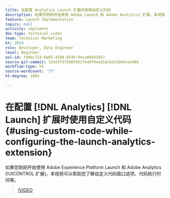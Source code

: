 ```yaml
---
title: 在配置 Analytics Launch 扩展时使用自定义代码
description: 如果您刚刚开始使用 Adobe Launch 和 Adobe Analytics 扩展，本视频可以帮助您了解自定义代码窗口选项、代码执行时间等。
feature: Launch Implementation
topics: null
activity: implement
doc-type: technical video
team: Technical Marketing
kt: 2914
role: Developer, Data Engineer
level: Beginner
exl-id: f44bc723-0a05-4f88-8f49-04ca00dd1057
source-git-commit: 32424f3f2b05952fe4df9ea91dcbe51684cee905
workflow-type: ht
source-wordcount: '77'
ht-degree: 100%

---
```


# 在配置 [!DNL Analytics] [!DNL Launch] 扩展时使用自定义代码 {#using-custom-code-while-configuring-the-launch-analytics-extension}

如果您刚刚开始使用 Adobe Experience Platform Launch 和 Adobe Analytics [!UICONTROL 扩展]，本视频可以帮助您了解自定义代码窗口选项、代码执行时间等。

>[!VIDEO](https://video.tv.adobe.com/v/27272/?quality=9)
